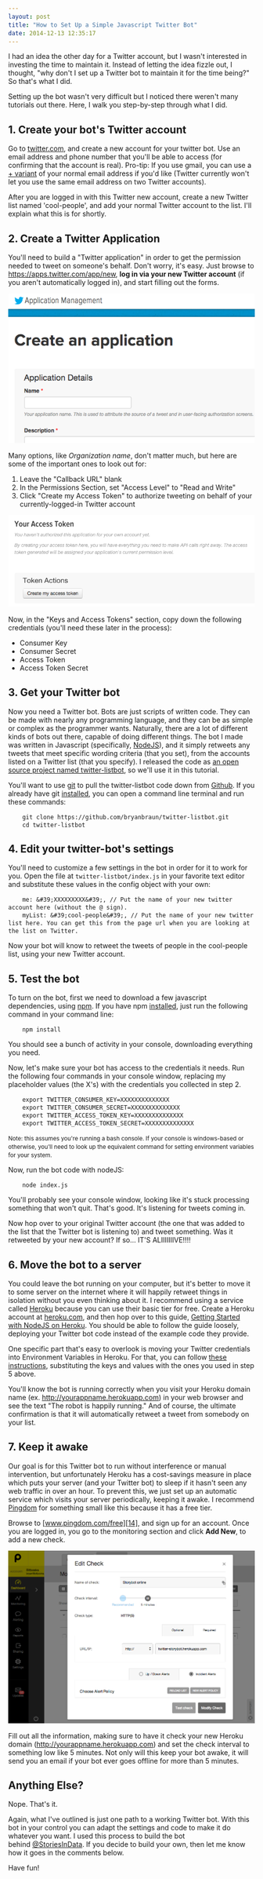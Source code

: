 ```yaml
---
layout: post
title: "How to Set Up a Simple Javascript Twitter Bot"
date: 2014-12-13 12:35:17
---
```


I had an idea the other day for a Twitter account, but I wasn't interested in investing the time to maintain it. Instead of letting the idea fizzle out, I thought, "why don't I set up a Twitter bot to maintain it for the time being?" So that's what I did.

Setting up the bot wasn't very difficult but I noticed there weren't many tutorials out there. Here, I walk you step-by-step through what I did.

## 1. Create your bot's Twitter account

Go to [twitter.com][1], and create a new account for your twitter bot. Use an email address and phone number that you'll be able to access (for confirming that the account is real). Pro-tip: If you use gmail, you can use a [+ variant][2] of your normal email address if you'd like (Twitter currently won't let you use the same email address on two Twitter accounts).

 [1]: http://twitter.com
 [2]: http://lifehacker.com/144397/instant-disposable-gmail-addresses

After you are logged in with this Twitter new account, create a new Twitter list named 'cool-people', and add your normal Twitter account to the list. I'll explain what this is for shortly.

## 2. Create a Twitter Application

You'll need to build a "Twitter application" in order to get the permission needed to tweet on someone's behalf. Don't worry, it's easy. Just browse to <https://apps.twitter.com/app/new>, **log in via your new Twitter account** (if you aren't automatically logged in), and start filling out the forms.

<p style="text-align: center;">
  <img alt="Twitters screen for creating a new application" src="/assets/images/twitter-create-application.png" />
</p>

Many options, like *Organization name*, don't matter much, but here are some of the important ones to look out for:

1.  Leave the "Callback URL" blank
2.  In the Permissions Section, set "Access Level" to "Read and Write"
3.  Click "Create my Access Token" to authorize tweeting on behalf of your currently-logged-in Twitter account

<p style="text-align: center;">
  <img alt="Twitter's screen for generating an access token" src="/assets/images/twitter-access-token.png" />
</p>

Now, in the "Keys and Access Tokens" section, copy down the following credentials (you'll need these later in the process):

*   Consumer Key
*   Consumer Secret
*   Access Token
*   Access Token Secret

## 3. Get your Twitter bot

Now you need a Twitter bot. Bots are just scripts of written code. They can be made with nearly any programming language, and they can be as simple or complex as the programmer wants. Naturally, there are a lot of different kinds of bots out there, capable of doing different things. The bot I made was written in Javascript (specifically, [NodeJS][3]), and it simply retweets any tweets that meet specific wording criteria (that you set), from the accounts listed on a Twitter list (that you specify). I released the code as [an open source project named twitter-listbot][4], so we'll use it in this tutorial.

 [3]: http://nodejs.org/
 [4]: https://github.com/bryanbraun/twitter-listbot

You'll want to use [git][5] to pull the twitter-listbot code down from [Github][6]. If you already have git [installed][7], you can open a command line terminal and run these commands:

 [5]: http://git-scm.com/
 [6]: https://github.com/
 [7]: http://git-scm.com/book/en/v2/Getting-Started-Installing-Git

        git clone https://github.com/bryanbraun/twitter-listbot.git
        cd twitter-listbot

## 4. Edit your twitter-bot's settings

You'll need to customize a few settings in the bot in order for it to work for you. Open the file at `twitter-listbot/index.js` in your favorite text editor and substitute these values in the config object with your own:

        me: &#39;XXXXXXXXX&#39;, // Put the name of your new twitter account here (without the @ sign).
        myList: &#39;cool-people&#39;, // Put the name of your new twitter list here. You can get this from the page url when you are looking at the list on Twitter.

Now your bot will know to retweet the tweets of people in the cool-people list, using your new Twitter account.

## 5. Test the bot

To turn on the bot, first we need to download a few javascript dependencies, using [npm][8]. If you have npm [installed][9], just run the following command in your command line:

 [8]: https://www.npmjs.com/
 [9]: http://blog.npmjs.org/post/85484771375/how-to-install-npm

        npm install

You should see a bunch of activity in your console, downloading everything you need.

Now, let's make sure your bot has access to the credentials it needs. Run the following four commands in your console window, replacing my placeholder values (the X's) with the credentials you collected in step 2.

        export TWITTER_CONSUMER_KEY=XXXXXXXXXXXXXX
        export TWITTER_CONSUMER_SECRET=XXXXXXXXXXXXXX
        export TWITTER_ACCESS_TOKEN_KEY=XXXXXXXXXXXXXX
        export TWITTER_ACCESS_TOKEN_SECRET=XXXXXXXXXXXXXX

<small>Note: this assumes you're running a bash console. If your console is windows-based or otherwise, you'll need to look up the equivalent command for setting environment variables for your system.</small>

Now, run the bot code with nodeJS:

        node index.js

You'll probably see your console window, looking like it's stuck processing something that won't quit. That's good. It's listening for tweets coming in.

Now hop over to your original Twitter account (the one that was added to the list that the Twitter bot is listening to) and tweet something. Was it retweeted by your new account? If so... IT'S ALIIIIIIIVE!!!!

## 6. Move the bot to a server

You could leave the bot running on your computer, but it's better to move it to some server on the internet where it will happily retweet things in isolation without you even thinking about it. I recommend using a service called [Heroku][10] because you can use their basic tier for free. Create a Heroku account at [heroku.com][10], and then hop over to this guide, [Getting Started with NodeJS on Heroku][11]. You should be able to follow the guide loosely, deploying your Twitter bot code instead of the example code they provide.

 [10]: https://www.heroku.com/
 [11]: https://devcenter.heroku.com/articles/getting-started-with-nodejs#introduction

One specific part that's easy to overlook is moving your Twitter credentials into Environment Variables in Heroku. For that, you can follow [these instructions][12], substituting the keys and values with the ones you used in step 5 above.

 [12]: https://devcenter.heroku.com/articles/config-vars#setting-up-config-vars-for-a-deployed-application

You'll know the bot is running correctly when you visit your Heroku domain name (ex. http://yourappname.herokuapp.com) in your web browser and see the text "The robot is happily running." And of course, the ultimate confirmation is that it will automatically retweet a tweet from somebody on your list.

## 7. Keep it awake

Our goal is for this Twitter bot to run without interference or manual intervention, but unfortunately Heroku has a cost-savings measure in place which puts your server (and your Twitter bot) to sleep if it hasn't seen any web traffic in over an hour. To prevent this, we just set up an automatic service which visits your server periodically, keeping it awake. I recommend [Pingdom][13] for something small like this because it has a free tier.

 [13]: https://www.pingdom.com/

Browse to [www.pingdom.com/free][14], and sign up for an account. Once you are logged in, you go to the monitoring section and click **Add New**, to add a new check.

 [14]: https://www.pingdom.com/free/

<p style="text-align: center;">
  <img alt="" src="/assets/images/pingdom-new-check.png" />
</p>

Fill out all the information, making sure to have it check your new Heroku domain (http://yourappname.herokuapp.com) and set the check interval to something low like 5 minutes. Not only will this keep your bot awake, it will send you an email if your bot ever goes offline for more than 5 minutes.

## Anything Else?

Nope. That's it.

Again, what I've outlined is just one path to a working Twitter bot. With this bot in your control you can adapt the settings and code to make it do whatever you want. I used this process to build the bot behind [@StoriesInData][15]. If you decide to build your own, then let me know how it goes in the comments below.

 [15]: https://twitter.com/StoriesInData

Have fun!